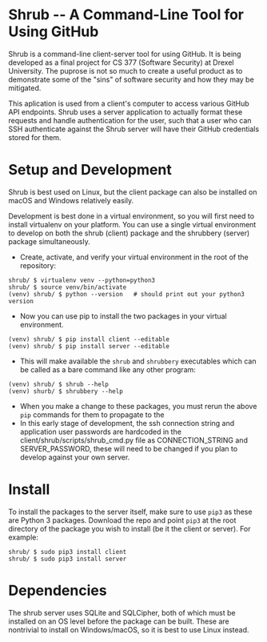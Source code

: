 # Shrub -- A Command-Line Tool for Using GitHub

Shrub is a command-line client-server tool for using GitHub. It is being
developed as a final project for CS 377 (Software Security) at Drexel
University. The puprose is not so much to create a useful product as to
demonstrate some of the "sins" of software security and how they may be
mitigated.

This aplication is used from a client's computer to access various
GitHub API endpoints. Shrub uses a server application to actually
format these requests and handle authentication for the user, such that
a user who can SSH authenticate against the Shrub server will have their
GitHub credentials stored for them.


# Setup and Development

Shrub is best used on Linux, but the client package can also be
installed on macOS and Windows relatively easily.

Development is best done in a virtual environment, so you will first
need to install virtualenv on your platform. You can use a single
virtual environment to develop on both the shrub (client) package and
the shrubbery (server) package simultaneously.

* Create, activate, and verify your virtual environment in the root of
  the repository:

```
shrub/ $ virtualenv venv --python=python3
shrub/ $ source venv/bin/activate
(venv) shrub/ $ python --version   # should print out your python3 version
```

* Now you can use pip to install the two packages in your virtual
  environment.

```
(venv) shrub/ $ pip install client --editable
(venv) shrub/ $ pip install server --editable
```

* This will make available the `shrub` and `shrubbery` executables
  which can be called as a bare command like any other program:

```
(venv) shrub/ $ shrub --help
(venv) shurb/ $ shrubbery --help
```

* When you make a change to these packages, you must rerun the above
  `pip` commands for them to propagate to the 
* In this early stage of development, the ssh connection string and
  application user passwords are hardcoded in the
  client/shrub/scripts/shrub_cmd.py file as CONNECTION_STRING and
  SERVER_PASSWORD, these will need to be changed if you plan to develop
  against your own server.



# Install

To install the packages to the server itself, make sure to use `pip3` as
these are Python 3 packages. Download the repo and point `pip3` at the
root directory of the package you wish to install (be it the client or
server). For example:

```
shrub/ $ sudo pip3 install client
shrub/ $ sudo pip3 install server
```


# Dependencies

The shrub server uses SQLite and SQLCipher, both of which must be
installed on an OS level before the package can be built. These are
nontrivial to install on Windows/macOS, so it is best to use Linux
instead.
